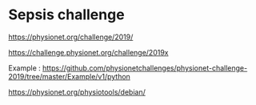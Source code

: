 # Sepsis challenge


https://physionet.org/challenge/2019/ 


https://challenge.physionet.org/challenge/2019x

Example :
https://github.com/physionetchallenges/physionet-challenge-2019/tree/master/Example/v1/python


https://physionet.org/physiotools/debian/





